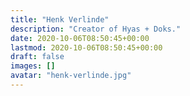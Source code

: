 ```yaml
---
title: "Henk Verlinde"
description: "Creator of Hyas + Doks."
date: 2020-10-06T08:50:45+00:00
lastmod: 2020-10-06T08:50:45+00:00
draft: false
images: []
avatar: "henk-verlinde.jpg"
---
```

